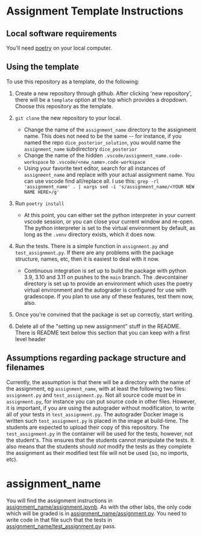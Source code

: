 # Assignment Template Instructions

## Local software requirements

You'll need [poetry](https://python-poetry.org/) on your local computer.

## Using the template

To use this repository as a template, do the following:

1. Create a new repository through github. After clicking
'new repository', there will be a `template` option at the top
which provides a dropdown. Choose this repository as the template.

1. `git clone` the new repository to your local.
    - Change the name of the `assignment_name` directory to the assignment name.
    This does not need to be the same -- for instance, if you named the repo `dice_posterior_solution`,
    you would name the `assignment_name` subdirectory `dice_posterior`
    - Change the name of the hidden
    `.vscode/assignment_name.code-workspace` to
    `.vscode/<new_name>.code-workspace`
    - Using your favorite text editor, search for all instances of `assignment_name` and replace
      with your actual assignment name. You can use vscode find all/replace all. I use this:
      `grep -rl 'assignment_name' . | xargs sed -i 's/assignment_name/<YOUR NEW NAME HERE>/g'`

1. Run `poetry install`
    - At this point, you can either set the python interpreter in your current
    vscode session, or you can close your current window and re-open. The
    python interpreter is set to the virtual environment by default, as long as
    the `.venv` directory exists, which it does now.

1. Run the tests. There is a simple function in `assignment.py` and
`test_assignment.py`. If there are any problems with the package structure,
names, etc, then it is easiest to deal with it now.
    - Continuous integration is set up to build the package with python 3.9,
    3.10 and 3.11 on pushes to the `main` branch. The .devcontainer directory
    is set up to provide an environment which uses the poetry virtual
    environment and the autograder is configured for use with gradescope. If
    you plan to use any of these features, test them now, also.

1. Once you're convined that the package is set up correctly, start writing.
1. Delete all of the "setting up new assignment" stuff in the README. There is
   README text below this section that you can keep with a first level header

## Assumptions regarding package structure and filenames

Currently, the assumption is that there will be a directory with the
name of the assignment, eg `assignment_name`, with at least the following
two files: `assignment.py` and `test_assignment.py`. Not all source code
must be in `assignment.py`, for instance you can put source code in other
files. However, it is important, if you are using the autograder without
modification, to write all of your tests in `test_assignment.py`. The
autograder Docker image is written such `test_assignment.py` is placed in the
image at build-time. The students are expected to upload their copy of this
repository. The `test_assignment.py` in the container will be used for the
tests, however, not the student's. This ensures that the students cannot
manipulate the tests. It also means that the students should *not* modify
the tests as they complete the assignment as their modified test file
will not be used (so, no imports, etc).

# assignment_name

You will find the assignment instructions in
[assignment_name/assignment.ipynb](assignment_name/assignment.ipynb). As with
the other labs, the only code which will be graded is in
[assignment_name/assignment.py](assignment_name/assignment.py). You need to write code
in that file such that the tests in
[assignment_name/test_assignment.py](assignment_name/test_assignment.py) pass.

